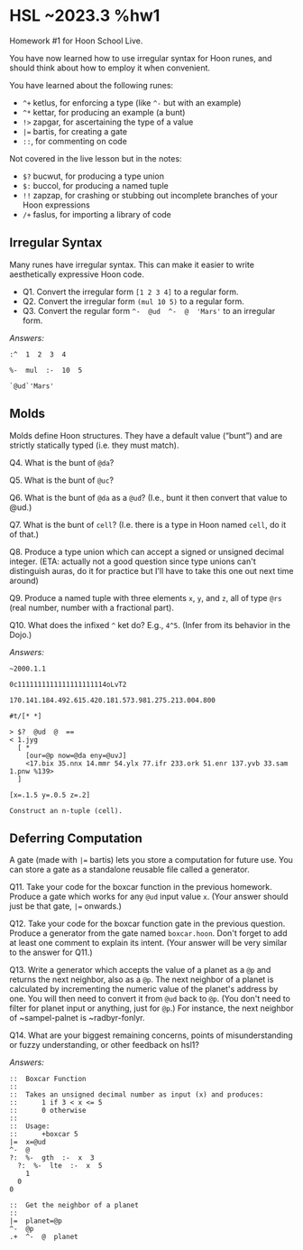 # HSL ~2023.3 %hw1

Homework #1 for Hoon School Live.

You have now learned how to use irregular syntax for Hoon runes, and should think about how to employ it when convenient.

You have learned about the following runes:

- `^+` ketlus, for enforcing a type (like `^-` but with an example)
- `^*` kettar, for producing an example (a bunt)
- `!>` zapgar, for ascertaining the type of a value
- `|=` bartis, for creating a gate
- `::`, for commenting on code

Not covered in the live lesson but in the notes:

- `$?` bucwut, for producing a type union
- `$:` buccol, for producing a named tuple
- `!!` zapzap, for crashing or stubbing out incomplete branches of your Hoon expressions
- `/+` faslus, for importing a library of code


## Irregular Syntax
Many runes have irregular syntax.  This can make it easier to write aesthetically expressive Hoon code.

- Q1. Convert the irregular form `[1 2 3 4]` to a regular form.
- Q2. Convert the irregular form `(mul 10 5)` to a regular form.
- Q3. Convert the regular form `^-  @ud  ^-  @  'Mars'` to an irregular form.

*Answers:*
```hoon
:^  1  2  3  4

%-  mul  :-  10  5

`@ud`'Mars'
```

## Molds

Molds define Hoon structures.  They have a default value (“bunt”) and are strictly statically typed (i.e. they must match).

Q4. What is the bunt of `@da`?

Q5. What is the bunt of `@uc`?

Q6. What is the bunt of `@da` as a `@ud`?  (I.e., bunt it then convert that value to @ud.)

Q7. What is the bunt of `cell`?  (I.e. there is a type in Hoon named `cell`, do it of that.)

Q8. Produce a type union which can accept a signed or unsigned decimal integer.  (ETA:  actually not a good question since type unions can't distinguish auras, do it for practice but I'll have to take this one out next time around)

Q9. Produce a named tuple with three elements `x`, `y`, and `z`, all of type `@rs` (real number, number with a fractional part).

Q10. What does the infixed `^` ket do?  E.g., `4^5`.  (Infer from its behavior in the Dojo.)

*Answers:*
```hoon
~2000.1.1

0c1111111111111111111114oLvT2

170.141.184.492.615.420.181.573.981.275.213.004.800

#t/[* *]

> $?  @ud  @  ==
< 1.jyg
  [ *
    [our=@p now=@da eny=@uvJ]
    <17.bix 35.nnx 14.mmr 54.ylx 77.ifr 233.ork 51.enr 137.yvb 33.sam 1.pnw %139>
  ]

[x=.1.5 y=.0.5 z=.2]

Construct an n-tuple (cell).
```

## Deferring Computation

A gate (made with `|=` bartis) lets you store a computation for future use.
You can store a gate as a standalone reusable file called a generator.

Q11. Take your code for the boxcar function in the previous homework.  Produce a gate which works for any `@ud` input value `x`.  (Your answer should just be that gate, `|=` onwards.)

Q12. Take your code for the boxcar function gate in the previous question.  Produce a generator from the gate named `boxcar.hoon`.  Don't forget to add at least one comment to explain its intent.  (Your answer will be very similar to the answer for Q11.)

Q13. Write a generator which accepts the value of a planet as a `@p` and returns the next neighbor, also as a `@p`.  The next neighbor of a planet is calculated by incrementing the numeric value of the planet's address by one.  You will then need to convert it from `@ud` back to `@p`.  (You don't need to filter for planet input or anything, just for `@p`.)  For instance, the next neighbor of ~sampel-palnet is ~radbyr-fonlyr.

Q14. What are your biggest remaining concerns, points of misunderstanding or fuzzy understanding, or other feedback on hsl1?

*Answers:*
```hoon
::  Boxcar Function
::
::  Takes an unsigned decimal number as input (x) and produces:
::      1 if 3 < x <= 5
::      0 otherwise
::
::  Usage:
::      +boxcar 5
|=  x=@ud
^-  @
?:  %-  gth  :-  x  3
  ?:  %-  lte  :-  x  5
    1
  0
0
```

```hoon
::  Get the neighbor of a planet
::
|=  planet=@p
^-  @p
.+  ^-  @  planet
```
